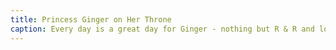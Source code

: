```yaml
---
title: Princess Ginger on Her Throne
caption: Every day is a great day for Ginger - nothing but R & R and lots of affection. Submitted by Julie Langan.<form action="https://docs.google.com/forms/u/1/d/e/1FAIpQLSdIcoWfl-P-6aqt1zNYb-ACz6o7zdAPq_1-FysywAXXPhDqTQ/formResponse" method="post"><div class="form-element"></div><span>Votes</span><input type="text" name="entry.1397587100" required placeholder="$"></br><button type="submit" name="button">Cast Votes</button></form>
---
```

